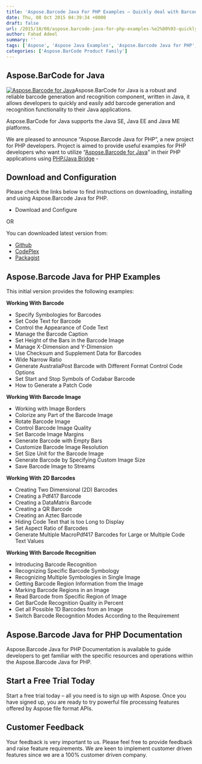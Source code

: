 ```yaml
---
title: 'Aspose.Barcode Java For PHP Examples – Quickly deal with Barcode Generation and Recognition'
date: Thu, 08 Oct 2015 04:39:34 +0000
draft: false
url: /2015/10/08/aspose.barcode-java-for-php-examples-%e2%80%93-quickly-deal-with-barcode-generation-and-recognition/
author: Fahad Adeel
summary: ''
tags: ['Aspose', 'Aspose Java Examples', 'Aspose.Barcode Java for PHP', 'Aspose.Java Barcode', 'Barcode SDK', 'BarcodeOCR', 'PHP', 'aaspose API', 'barcode']
categories: ['Aspose.BarCode Product Family']
---
```


## Aspose.BarCode for Java

[![][1]](http://www.aspose.com/java/barcode-component.aspx)Aspose.BarCode for Java is a robust and reliable barcode generation and recognition component, written in Java, it allows developers to quickly and easily add barcode generation and recognition functionality to their Java applications.  
  
Aspose.BarCode for Java supports the Java SE, Java EE and Java ME platforms.

We are pleased to announce “Aspose.Barcode Java for PHP”, a new project for PHP developers. Project is aimed to provide useful examples for PHP developers who want to utilize “[Aspose.Barcode for Java][2]” in their PHP applications using [PHP/Java Bridge][3] -

## Download and Configuration

Please check the links below to find instructions on downloading, installing and using Aspose.Barcode Java for PHP.

*   Download and Configure

OR  
  
You can downloaded latest version from:

*   [Github][4]
*   [CodePlex][5]
*   [Packagist][6]

## Aspose.Barcode Java for PHP Examples

This initial version provides the following examples:

**Working With Barcode**

*   Specify Symbologies for Barcodes
*   Set Code Text for Barcode
*   Control the Appearance of Code Text
*   Manage the Barcode Caption
*   Set Height of the Bars in the Barcode Image
*   Manage X-Dimension and Y-Dimension
*   Use Checksum and Supplement Data for Barcodes
*   Wide Narrow Ratio
*   Generate AustraliaPost Barcode with Different Format Control Code Options
*   Set Start and Stop Symbols of Codabar Barcode
*   How to Generate a Patch Code

**Working With Barcode Image**

*   Working with Image Borders
*   Colorize any Part of the Barcode Image
*   Rotate Barcode Image
*   Control Barcode Image Quality
*   Set Barcode Image Margins
*   Generate Barcode with Empty Bars
*   Customize Barcode Image Resolution
*   Set Size Unit for the Barcode Image
*   Generate Barcode by Specifying Custom Image Size
*   Save Barcode Image to Streams

**Working With 2D Barcodes**

*   Creating Two Dimensional (2D) Barcodes
*   Creating a Pdf417 Barcode
*   Creating a DataMatrix Barcode
*   Creating a QR Barcode
*   Creating an Aztec Barcode
*   Hiding Code Text that is too Long to Display
*   Set Aspect Ratio of Barcodes
*   Generate Multiple MacroPdf417 Barcodes for Large or Multiple Code Text Values

**Working With Barcode Recognition**

*   Introducing Barcode Recognition
*   Recognizing Specific Barcode Symbology
*   Recognizing Multiple Symbologies in Single Image
*   Getting Barcode Region Information from the Image
*   Marking Barcode Regions in an Image
*   Read Barcode from Specific Region of Image
*   Get BarCode Recognition Quality in Percent
*   Get all Possible 1D Barcodes from an Image
*   Switch Barcode Recognition Modes According to the Requirement

## Aspose.Barcode Java for PHP Documentation

Aspose.Barcode Java for PHP Documentation is available to guide developers to get familiar with the specific resources and operations within the Aspose.Barcode Java for PHP.

## Start a Free Trial Today

Start a free trial today – all you need is to sign up with Aspose. Once you have signed up, you are ready to try powerful file processing features offered by Aspose file format APIs.

## Customer Feedback

Your feedback is very important to us. Please feel free to provide feedback and raise feature requirements. We are keen to implement customer driven features since we are a 100% customer driven company.




[1]: https://blog.aspose.com/wp-content/uploads/sites/2/2015/08/aspose_barcode-for-java.jpg "Aspose.Barcode for Java"
[2]: http://www.aspose.com/java/barcode-component.aspx
[3]: http://php-java-bridge.sourceforge.net/pjb/how_it_works.php "PHP/Java Bridge"
[4]: https://github.com/asposebarcode/Aspose_Barcode_Java/tree/master/Plugins/Aspose_Barcode_Java_for_PHP
[5]: https://downloads.aspose.com/total
[6]: https://packagist.org/packages/asposebarcode/aspose_barcode_java_for_php




